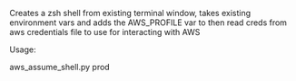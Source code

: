 Creates a zsh shell from existing terminal window, takes existing environment vars and adds the AWS_PROFILE var to then read creds from aws credentials file to use for interacting with AWS


Usage:

aws_assume_shell.py prod

